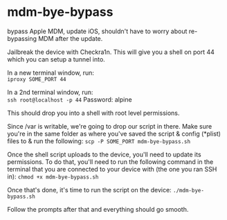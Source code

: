 # mdm-bye-bypass
bypass Apple MDM, update iOS, shouldn't have to worry about re-bypassing MDM after the update. 

Jailbreak the device with Checkra1n.  This will give you a shell on port 44 which you can setup a tunnel into.

In a new terminal window, run:  
`iproxy SOME_PORT 44`

In a 2nd terminal window, run:  
`ssh root@localhost -p 44`
Password:  alpine

This should drop you into a shell with root level permissions.

Since /var is writable, we're going to drop our script in there.
Make sure you're in the same folder as where you've saved the script & config (*plist) files to & run the following:
`scp -P SOME_PORT mdm-bye-bypass.sh`

Once the shell script uploads to the device, you'll need to update its permissions.
To do that, you'll need to run the following command in the terminal that you are connected to your device with (the one you ran SSH in):
`chmod +x mdm-bye-bypass.sh`

Once that's done, it's time to run the script on the device:
`./mdm-bye-bypass.sh`

Follow the prompts after that and everything should go smooth.

